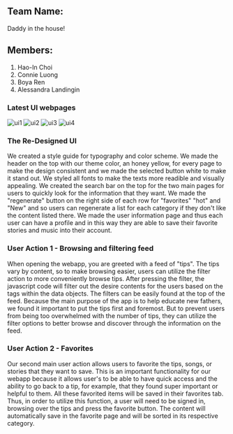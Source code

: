 ## Team Name: 
Daddy in the house!

## Members: 
1. Hao-In Choi
2. Connie Luong 
3. Boya Ren 
4. Alessandra Landingin

### Latest UI webpages
![ui1](screenshots/feeds.png)
![ui2](screenshots/bedtime1.png)
![ui3](screenshots/bedtime2.png)
![ui4](screenshots/login.png)

### The Re-Designed UI
We created a style guide for typography and color scheme. We made the header on the top with our theme color, an honey yellow, for every page to make the design consistent and we made the selected button white to make it stand out. We styled all fonts to make the texts more readible and visually appealing. We created the search bar on the top for the two main pages for users to quickly look for the information that they want. 
We made the "regenerate" button on the right side of each row for "favorites" "hot" and "New" and so users can regenerate a list for each category if they don't like the content listed there.
We made the user information page and thus each user can have a profile and in this way they are able to save their favorite stories and music into their account.

### User Action 1 - Browsing and filtering feed
When opening the webapp, you are greeted with a feed of "tips". The tips vary by content, so to make browsing easier, users can utilize the filter action to more conveniently browse tips. After pressing the filter, the javascript code will filter out the desire contents for the users based on the tags within the data objects. The filters can be easily found at the top of the feed. Because the main purpose of the app is to help educate new fathers, we found it important to put the tips first and foremost. But to prevent users from being too overwhelmed with the number of tips, they can utilize the filter options to better browse and discover through the information on the feed. 

### User Action 2 - Favorites
Our second main user action allows users to favorite the tips, songs, or stories that they want to save. This is an important functionality for our webapp because it allows user's to be able to have quick access and the ability to go back to a tip, for example, that they found super important or helpful to them.  All these favorited items will be saved in their favorites tab. Thus, in order to utilize this function, a user will need to be signed in, browsing over the tips and press the favorite button. The content will automatically save in the favorite page and will be sorted in its respective category.
